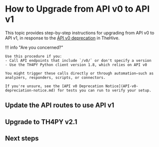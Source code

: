 # How to Upgrade from API v0 to API v1

This topic provides step-by-step instructions for upgrading from API v0 to API v1, in response to the [API v0 deprecation](API-v0-depreciation-notice.md) in TheHive.

!!! info "Are you concerned?"
    
    Use this procedure if you:
    - Call API endpoints that include `/v0/` or don't specify a version
    - Use the TH4PY Python client version 1.8, which relies on API v0

    You might trigger these calls directly or through automation—such as analyzers, responders, scripts, or connectors.

    If you're unsure, see the [API v0 Deprecation Notice](API-v0-depreciation-notice.md) for tests you can run to verify your setup.

## Update the API routes to use API v1

## Upgrade to TH4PY v2.1

<h2>Next steps</h2>